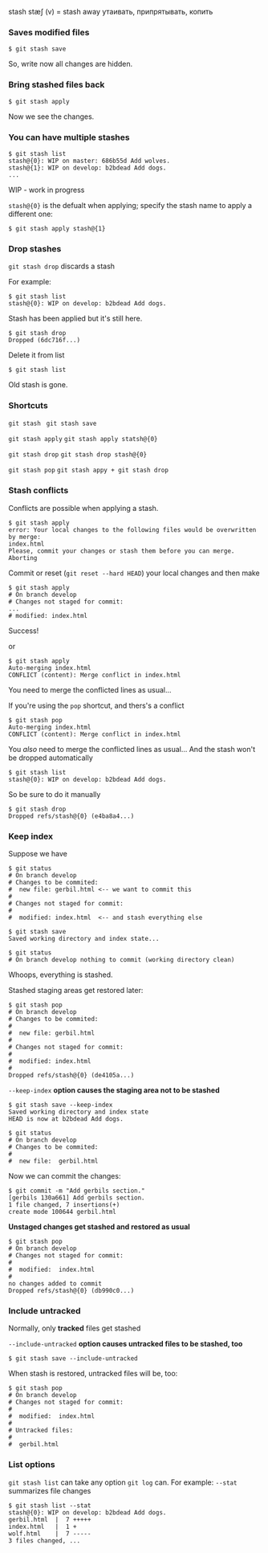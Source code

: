 stash stæʃ (v)  = stash away утаивать, припрятывать, копить

### Saves modified files
```
$ git stash save
```
So, write now all changes are hidden.

### Bring stashed files back

```
$ git stash apply
```
Now we see the changes.

### You can have multiple stashes

```
$ git stash list
stash@{0}: WIP on master: 686b55d Add wolves.
stash@{1}: WIP on develop: b2bdead Add dogs.
...
```

WIP - work in progress

`stash@{0}` is the defualt when applying; specify the stash name to apply a different one:

```
$ git stash apply stash@{1}
```

### Drop stashes

`git stash drop` discards a stash

For example:

```
$ git stash list
stash@{0}: WIP on develop: b2bdead Add dogs.
```
Stash has been applied but it's still here.

```
$ git stash drop
Dropped (6dc716f...)
``` 
Delete it from list

```
$ git stash list
```

Old stash is gone.

### Shortcuts

``
git stash 
``
``
git stash save
``

``
git stash apply
``
``
git stash apply statsh@{0}
``

``
git stash drop
``
``
git stash drop stash@{0}
``

``
git stash pop
``
``
git stash appy +
git stash drop
``

### Stash conflicts

Conflicts are possible when applying a stash.
```
$ git stash apply
error: Your local changes to the following files would be overwritten by merge:
index.html
Please, commit your changes or stash them before you can merge.
Aborting
```

Commit or reset (`git reset --hard HEAD`) your local changes and then make 
```
$ git stash apply
# On branch develop
# Changes not staged for commit:
...
# modified: index.html
```
Success!

or
```
$ git stash apply
Auto-merging index.html
CONFLICT (content): Merge conflict in index.html
```
You need to merge the conflicted lines as usual...

If you're using the `pop` shortcut, and thers's a conflict
```
$ git stash pop
Auto-merging index.html
CONFLICT (content): Merge conflict in index.html
```
You _also_ need to merge the conflicted lines as usual...
And the stash won't be dropped automatically
```
$ git stash list
stash@{0}: WIP on develop: b2bdead Add dogs.
```
So be sure to do it manually
```
$ git stash drop
Dropped refs/stash@{0} (e4ba8a4...)
```
### Keep index

Suppose we have
```
$ git status
# On branch develop
# Changes to be commited:
#  new file: gerbil.html <-- we want to commit this
#
# Changes not staged for commit:
#
#  modified: index.html  <-- and stash everything else
```
```
$ git stash save
Saved working directory and index state...
```
```
$ git status
# On branch develop nothing to commit (working directory clean)
```
Whoops, everything is stashed.

Stashed staging areas get restored later:
```
$ git stash pop
# On branch develop
# Changes to be commited:
#
#  new file: gerbil.html
#
# Changes not staged for commit:
#
#  modified: index.html
#
Dropped refs/stash@{0} (de4105a...)
```
`--keep-index` **option causes the staging area not to be stashed** 
```
$ git stash save --keep-index
Saved working directory and index state
HEAD is now at b2bdead Add dogs.
```
```
$ git status
# On branch develop
# Changes to be commited:
#
#  new file:  gerbil.html
```
Now we can commit the changes:
```
$ git commit -m "Add gerbils section."
[gerbils 130a661] Add gerbils section.
1 file changed, 7 insertions(+)
create mode 100644 gerbil.html
```
**Unstaged changes get stashed and restored as usual**
```
$ git stash pop
# On branch develop
# Changes not staged for commit:
#
#  modified:  index.html
#
no changes added to commit
Dropped refs/stash@{0} (db990c0...)
```
### Include untracked 
Normally, only **tracked** files get stashed

`--include-untracked` **option causes untracked files to be stashed, too**
```
$ git stash save --include-untracked
```
When stash is restored, untracked files will be, too:
```
$ git stash pop
# On branch develop
# Changes not staged for commit:
#
#  modified:  index.html
#
# Untracked files:
#
#  gerbil.html
```
### List options
`git stash list` can take any option `git log` can. For example: `--stat` summarizes file changes
```
$ git stash list --stat
stash@{0}: WIP on develop: b2bdead Add dogs.
gerbil.html  |  7 +++++
index.html   |  1 +
wolf.html    |  7 -----
3 files changed, ...
```


